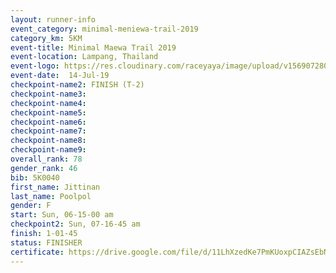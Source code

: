 ```yaml
---
layout: runner-info 
event_category: minimal-meniewa-trail-2019 
category_km: 5KM 
event-title: Minimal Maewa Trail 2019 
event-location: Lampang, Thailand 
event-logo: https://res.cloudinary.com/raceyaya/image/upload/v1569072805/logo/minimal-trail_ktnvsp.jpg 
event-date:  14-Jul-19 
checkpoint-name2: FINISH (T-2) 
checkpoint-name3: 
checkpoint-name4: 
checkpoint-name5: 
checkpoint-name6: 
checkpoint-name7: 
checkpoint-name8: 
checkpoint-name9: 
overall_rank: 78
gender_rank: 46
bib: 5K0040
first_name: Jittinan
last_name: Poolpol
gender: F
start: Sun, 06-15-00 am
checkpoint2: Sun, 07-16-45 am
finish: 1-01-45
status: FINISHER
certificate: https://drive.google.com/file/d/11LhXzedKe7PmKUoxpCIAZsEbNmEXkhnw/view?usp=sharing
---
```

